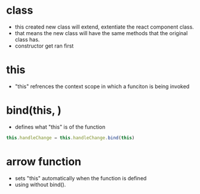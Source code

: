 # class
- this created new class will extend, extentiate the react component class.
- that means the new class will have the same methods that the original class has.
- constructor get ran first


# this
- "this" refrences the context scope in which a funciton is being invoked


# bind(this, )
- defines what "this" is of the function
```js
this.handleChange = this.handleChange.bind(this)
```

# arrow function
- sets "this" automatically when the function is defined
- using without bind().

